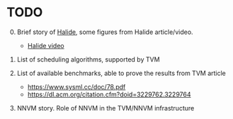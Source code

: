 
TODO
====


  0. Brief story of [Halide](http://halide-lang.org/), some figures from Halide
     article/video.

      * [Halide video](https://youtu.be/3uiEyEKji0M)

  1. List of scheduling algorithms, supported by TVM
  2. List of available benchmarks, able to prove the results from TVM article

      * https://www.sysml.cc/doc/78.pdf
      * https://dl.acm.org/citation.cfm?doid=3229762.3229764

  3. NNVM story. Role of NNVM in the TVM/NNVM infrastructure
